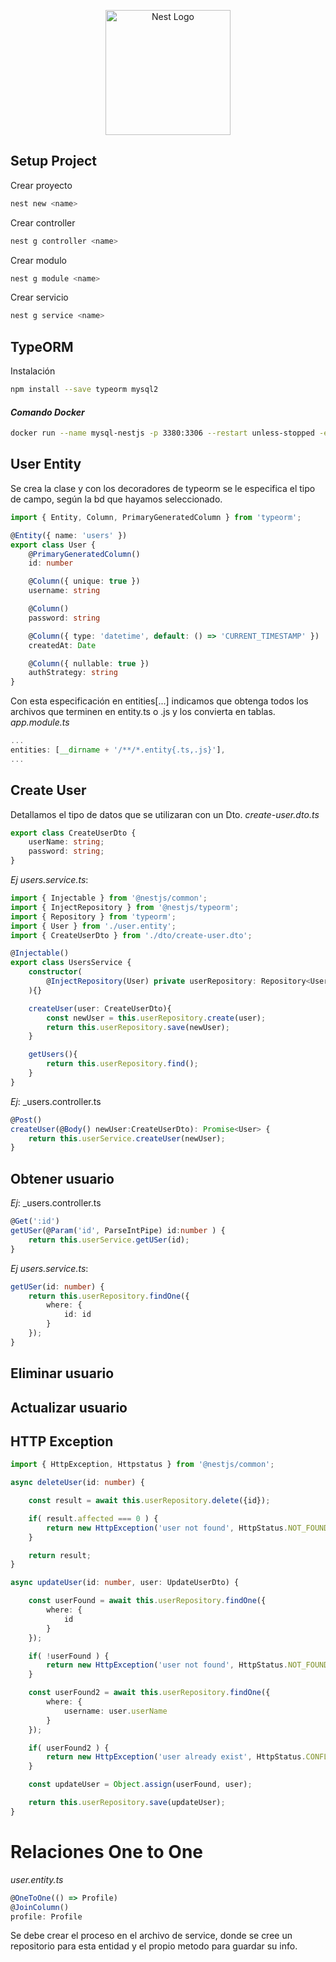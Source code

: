 <p align="center">
  <a href="http://nestjs.com/" target="blank"><img src="https://nestjs.com/img/logo-small.svg" width="200" alt="Nest Logo" /></a>
</p>

## Setup Project
Crear proyecto
```bash
nest new <name>
```
>

Crear controller
```bash
nest g controller <name>
```
>

Crear modulo
```bash
nest g module <name>
```
>

Crear servicio
```bash
nest g service <name>
```

## TypeORM
Instalación
```bash
npm install --save typeorm mysql2
```

#### _Comando Docker_
```bash
docker run --name mysql-nestjs -p 3380:3306 --restart unless-stopped -e "MYSQL_ROOT_PASSWORD=faztpassword" -e "MYSQL_DATABASE=nestdb" -d mysql
```

## User Entity
Se crea la clase y con los decoradores de typeorm se le especifica el tipo de campo, según la bd que hayamos seleccionado.

```ts
import { Entity, Column, PrimaryGeneratedColumn } from 'typeorm';

@Entity({ name: 'users' })
export class User {
    @PrimaryGeneratedColumn()
    id: number

    @Column({ unique: true })
    username: string

    @Column()
    password: string

    @Column({ type: 'datetime', default: () => 'CURRENT_TIMESTAMP' })
    createdAt: Date

    @Column({ nullable: true })
    authStrategy: string
}
```
Con esta especificación en entities[...] indicamos que obtenga todos los archivos que terminen en entity.ts o .js y los convierta en tablas.
_app.module.ts_
```ts
...
entities: [__dirname + '/**/*.entity{.ts,.js}'],
...
```


## Create User
Detallamos el tipo de datos que se utilizaran con un Dto.
_create-user.dto.ts_
```ts
export class CreateUserDto {
    userName: string;
    password: string;
}
```

*Ej* _users.service.ts_:
```ts
import { Injectable } from '@nestjs/common';
import { InjectRepository } from '@nestjs/typeorm';
import { Repository } from 'typeorm';
import { User } from './user.entity';
import { CreateUserDto } from './dto/create-user.dto';

@Injectable()
export class UsersService {
    constructor(
        @InjectRepository(User) private userRepository: Repository<User>
    ){}

    createUser(user: CreateUserDto){
        const newUser = this.userRepository.create(user);
        return this.userRepository.save(newUser);
    }

    getUsers(){
        return this.userRepository.find();        
    }
}
```
*Ej*: _users.controller.ts
```ts
@Post()
createUser(@Body() newUser:CreateUserDto): Promise<User> {
    return this.userService.createUser(newUser);
}
```

## Obtener usuario
*Ej*: _users.controller.ts
```ts
@Get(':id')
getUSer(@Param('id', ParseIntPipe) id:number ) {
    return this.userService.getUSer(id);
}
```

*Ej* _users.service.ts_:
```ts
getUSer(id: number) {
    return this.userRepository.findOne({
        where: {
            id: id
        }
    });
}
```

## Eliminar usuario

## Actualizar usuario


## HTTP Exception
```ts
import { HttpException, Httpstatus } from '@nestjs/common';
```
```ts
async deleteUser(id: number) {

    const result = await this.userRepository.delete({id});

    if( result.affected === 0 ) {
        return new HttpException('user not found', HttpStatus.NOT_FOUND);
    }       

    return result;
}

async updateUser(id: number, user: UpdateUserDto) {

    const userFound = await this.userRepository.findOne({
        where: {
            id
        }
    });

    if( !userFound ) {
        return new HttpException('user not found', HttpStatus.NOT_FOUND);
    }

    const userFound2 = await this.userRepository.findOne({
        where: {
            username: user.userName
        }
    });

    if( userFound2 ) {
        return new HttpException('user already exist', HttpStatus.CONFLICT);
    }

    const updateUser = Object.assign(userFound, user);

    return this.userRepository.save(updateUser);
}
```

# Relaciones One to One
_user.entity.ts_
```ts
@OneToOne(() => Profile)
@JoinColumn()
profile: Profile
```
Se debe crear el proceso en el archivo de service, donde se cree un repositorio para esta entidad y el propio metodo para guardar su info.